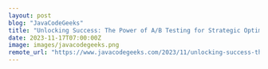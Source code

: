 ```yaml
---
layout: post
blog: "JavaCodeGeeks"
title: "Unlocking Success: The Power of A/B Testing for Strategic Optimization"
date: 2023-11-17T07:00:00Z
image: images/javacodegeeks.png
remote_url: "https://www.javacodegeeks.com/2023/11/unlocking-success-the-power-of-a-b-testing-for-strategic-optimization.html"
---
```

